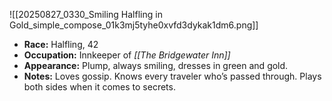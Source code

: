 ![[20250827_0330_Smiling Halfling in Gold_simple_compose_01k3mj5tyhe0xvfd3dykak1dm6.png]]
- **Race:** Halfling, 42
- **Occupation:** Innkeeper of _[[The Bridgewater Inn]]_
- **Appearance:** Plump, always smiling, dresses in green and gold.
- **Notes:** Loves gossip. Knows every traveler who’s passed through. Plays both sides when it comes to secrets.